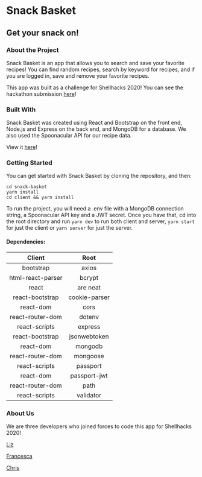 # Snack Basket

## Get your snack on!

### About the Project

Snack Basket is an app that allows you to search and save your favorite recipes! You can find random recipes, search by keyword for recipes, and if you are logged in, save and remove your favorite recipes.

This app was built as a challenge for Shellhacks 2020! You can see the hackathon submission [here](https://devpost.com/software/snack-basket)!

### Built With

Snack Basket was created using React and Bootstrap on the front end, Node.js and Express on the back end, and MongoDB for a database. We also used the Spoonacular API for our recipe data.

View it [here](https://snack-basket.herokuapp.com/)!

### Getting Started

You can get started with Snack Basket by cloning the repository, and then:

```
cd snack-basket
yarn install
cd client && yarn install
```

To run the project, you will need a .env file with a MongoDB connection string, a Spoonacular API key and a JWT secret. Once you have that, cd into the root directory and run `yarn dev` to run both client and server, `yarn start` for just the client or `yarn server` for just the server.

#### Dependencies:

|      Client       |     Root      |
| :---------------: | :-----------: |
|     bootstrap     |     axios     |
| html-react-parser |    bcrypt     |
|       react       |   are neat    | concurrently |
|  react-bootstrap  | cookie-parser |
|     react-dom     |     cors      |
| react-router-dom  |    dotenv     |
|   react-scripts   |    express    |
|  react-bootstrap  | jsonwebtoken  |
|     react-dom     |    mongodb    |
| react-router-dom  |   mongoose    |
|   react-scripts   |   passport    |
|     react-dom     | passport-jwt  |
| react-router-dom  |     path      |
|   react-scripts   |   validator   |

### About Us

We are three developers who joined forces to code this app for Shellhacks 2020!

[Liz](https://github.com/e-a-w)

[Francesca](https://github.com/cescamar)

[Chris](https://github.com/chrisfalcon746)
